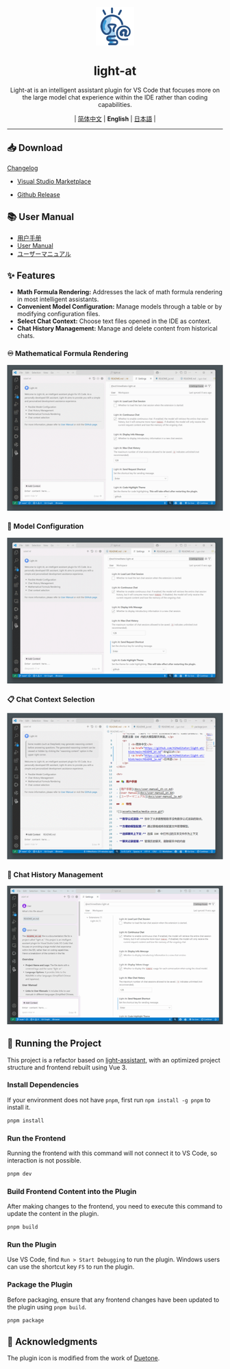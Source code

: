 <div align="center">
    <img src="assets/icons/light-at.png" width="90px" height="90px"/>
    <h1 align="center">light-at</h1>
    <p>Light-at is an intelligent assistant plugin for VS Code that focuses more on the large model chat experience within the IDE rather than coding capabilities.</p>
    <p>
        | <a href="https://github.com/HiMeditator/light-at/blob/main/README.md">简体中文</a>
        | <b>English</b>
        | <a href="https://github.com/HiMeditator/light-at/blob/main/README_ja.md">日本語</a> |
    </p>
</div>

<hr>

## 📥 Download

<a href="https://github.com/HiMeditator/light-at/blob/main/packages/extension/CHANGELOG.md">Changelog</a>

- [Visual Studio Marketplace](https://marketplace.visualstudio.com/items?itemName=himeditator.light-at)

- [Github Release](https://github.com/HiMeditator/light-at/releases)

## 📚 User Manual

- [用户手册](docs/user-manual_zh-cn.md)
- [User Manual](docs/user-manual_en.md)
- [ユーザーマニュアル](docs/user-manual_ja.md)

## ✨ Features

- **Math Formula Rendering:** Addresses the lack of math formula rendering in most intelligent assistants.
- **Convenient Model Configuration:** Manage models through a table or by modifying configuration files.
- **Select Chat Context:** Choose text files opened in the IDE as context.
- **Chat History Management:** Manage and delete content from historical chats.

### ♾️ Mathematical Formula Rendering

![](assets/media/render.gif)

### 📝 Model Configuration

![](assets/media/model.gif)

### 📋 Chat Context Selection

![](assets/media/context.gif)

### 💬 Chat History Management

![](assets/media/history.gif)

## 🚀 Running the Project

This project is a refactor based on [light-assistant](https://github.com/HiMeditator/light-assistant), with an optimized project structure and frontend rebuilt using Vue 3.


### Install Dependencies

If your environment does not have `pnpm`, first run `npm install -g pnpm` to install it.

```bash
pnpm install
```

### Run the Frontend

Running the frontend with this command will not connect it to VS Code, so interaction is not possible.

```bash
pnpm dev
```

### Build Frontend Content into the Plugin

After making changes to the frontend, you need to execute this command to update the content in the plugin.

```bash
pnpm build
```

### Run the Plugin

Use VS Code, find `Run > Start Debugging` to run the plugin. Windows users can use the shortcut key `F5` to run the plugin.

### Package the Plugin

Before packaging, ensure that any frontend changes have been updated to the plugin using `pnpm build`.

```bash
pnpm package
```

## 👏 Acknowledgments

The plugin icon is modified from the work of [Duetone](assets/icons/credits.md).